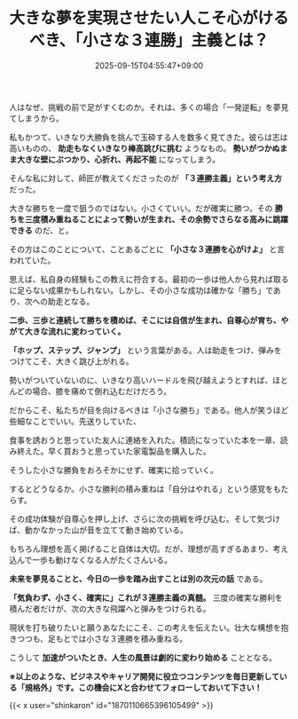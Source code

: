 ﻿---
title: "大きな夢を実現させたい人こそ心がけるべき、「小さな３連勝」主義とは？"
date: 2025-09-15T04:55:47+09:00
draft: false
---

人はなぜ、挑戦の前で足がすくむのか。それは、多くの場合「一発逆転」を夢見てしまうから。

私もかつて、いきなり大勝負を挑んで玉砕する人を数多く見てきた。彼らは志は高いものの、 **助走もなくいきなり棒高跳びに挑む** ようなもの。 **勢いがつかぬまま大きな壁にぶつかり、心折れ、再起不能** になってしまう。



そんな私に対して、師匠が教えてくださったのが **「３連勝主義」という考え方** だった。

大きな勝ちを一度で狙うのではない。小さくていい。だが確実に勝つ。その **勝ちを三度積み重ねることによって勢いが生まれ、その余勢でさらなる高みに跳躍できる** のだ、と。

その方はこのことについて、ことあるごとに **「小さな３連勝を心がけよ」** と言われていた。



思えば、私自身の経験もこの教えに符合する。最初の一歩は他人から見れば取るに足らない成果かもしれない。しかし、その小さな成功は確かな「勝ち」であり、次への助走となる。

**二歩、三歩と連続して勝ちを積めば、そこには自信が生まれ、自尊心が育ち、やがて大きな流れに変わっていく。**

**「ホップ、ステップ、ジャンプ」** という言葉がある。人は助走をつけ、弾みをつけてこそ、大きく跳び上がれる。

勢いがついていないのに、いきなり高いハードルを飛び越えようとすれば、ほとんどの場合、膝を痛めて倒れ込むだけだろう。



だからこそ、私たちが目を向けるべきは「小さな勝ち」である。他人が笑うほど些細なことでいい。先送りしていた、

食事を誘おうと思っていた友人に連絡を入れた。積読になっていた本を一章、読み終えた。早く買おうと思っていた家電製品を購入した。

そうした小さな勝負をおろそかにせず、確実に拾っていく。



するとどうなるか。小さな勝利の積み重ねは「自分はやれる」という感覚をもたらす。

その成功体験が自尊心を押し上げ、さらに次の挑戦を呼び込む。そして気づけば、動かなかった山が音を立てて動き始めている。



もちろん理想を高く掲げること自体は大切。だが、理想が高すぎるあまり、考え込んで一歩も動けなくなる人がたくさんいる。

**未来を夢見ることと、今日の一歩を踏み出すことは別の次元の話** である。

**「気負わず、小さく、確実に」これが３連勝主義の真髄。** 三度の確実な勝利を積んだ者だけが、次の大きな飛躍へと弾みをつけられる。

現状を打ち破りたいと願うあなたにこそ、この考えを伝えたい。壮大な構想を抱きつつも、足もとでは小さな３連勝を積み重ねる。

こうして **加速がついたとき、人生の風景は劇的に変わり始める** こととなる。



**※以上のような、ビジネスやキャリア開発に役立つコンテンツを毎日更新している「規格外」です。この機会にXと合わせてフォローしておいて下さい！**



{{< x user="shinkaron" id="1870110665396105499" >}}
